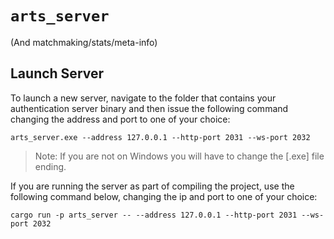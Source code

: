 # `arts_server`

(And matchmaking/stats/meta-info)

## Launch Server

To launch a new server, navigate to the folder that contains your authentication server binary and then issue the following command changing the address and port to one of your choice:

`arts_server.exe --address 127.0.0.1 --http-port 2031 --ws-port 2032`

> Note: If you are not on Windows you will have to change the [.exe] file ending.

If you are running the server as part of compiling the project, use the following command below, changing the ip and port to one of your choice:

`cargo run -p arts_server -- --address 127.0.0.1 --http-port 2031 --ws-port 2032`
